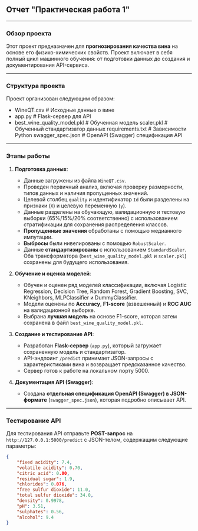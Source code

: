 

## Отчет "Практическая работа 1"


-----

### Обзор проекта

Этот проект предназначен для **прогнозирования качества вина** на основе его физико-химических свойств. Проект включает в себя полный цикл машинного обучения: от подготовки данных до создания и документирования API-сервиса.

-----

### Структура проекта

Проект организован следующим образом:


 * WineQT.csv                     # Исходные данные о вине
 * app.py                         # Flask-сервер для API
 *  best_wine_quality_model.pkl    # Обученная модель
 scaler.pkl                     # Обученный стандартизатор данных 
 requirements.txt               # Зависимости Python
 swagger_spec.json              # OpenAPI (Swagger) спецификация API

-----

### Этапы работы

1.  **Подготовка данных**:

      * Данные загружены из файла `WineQT.csv`.
      * Проведен первичный анализ, включая проверку размерности, типов данных и наличия пропущенных значений.
      * Целевой столбец `quality` и идентификатор `Id` были разделены на признаки (`X`) и целевую переменную (`y`).
      * Данные разделены на обучающую, валидационную и тестовую выборки (65%/15%/20% соответственно) с использованием стратификации для сохранения распределения классов.
      * **Пропущенные значения** обработаны с помощью медианного импутации.
      * **Выбросы** были нивелированы с помощью `RobustScaler`.
      * Данные **стандартизированы** с использованием `StandardScaler`. Оба трансформатора (`best_wine_quality_model.pkl` и `scaler.pkl`) сохранены для будущего использования.

2.  **Обучение и оценка моделей**:

      * Обучен и оценен ряд моделей классификации, включая Logistic Regression, Decision Tree, Random Forest, Gradient Boosting, SVC, KNeighbors, MLPClassifier и DummyClassifier.
      * Модели оценены по **Accuracy**, **F1-score** (взвешенный) и **ROC AUC** на валидационной выборке.
      * Выбрана **лучшая модель** на основе F1-score, которая затем сохранена в файл `best_wine_quality_model.pkl`.

3.  **Создание и тестирование API**:

      * Разработан **Flask-сервер** (`app.py`), который загружает сохраненную модель и стандартизатор.
      * API-эндпоинт `/predict` принимает JSON-запросы с характеристиками вина и возвращает предсказанное качество.
      * Сервер готов к работе на локальном порту 5000.

4.  **Документация API (Swagger)**:

      * Создана **отдельная спецификация OpenAPI (Swagger) в JSON-формате** (`swagger_spec.json`), которая подробно описывает API.

-----

### Тестирование API

Для тестирования API отправьте **POST-запрос** на `http://127.0.0.1:5000/predict` с JSON-телом, содержащим следующие параметры:

```json
{
    "fixed acidity": 7.4,
    "volatile acidity": 0.70,
    "citric acid": 0.00,
    "residual sugar": 1.9,
    "chlorides": 0.076,
    "free sulfur dioxide": 11.0,
    "total sulfur dioxide": 34.0,
    "density": 0.9978,
    "pH": 3.51,
    "sulphates": 0.56,
    "alcohol": 9.4
}
```



